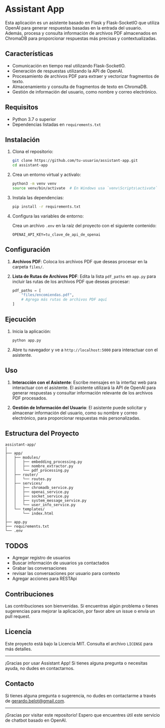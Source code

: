 # Assistant App

Esta aplicación es un asistente basado en Flask y Flask-SocketIO que utiliza OpenAI para generar respuestas basadas en la entrada del usuario. Además, procesa y consulta información de archivos PDF almacenados en ChromaDB para proporcionar respuestas más precisas y contextualizadas.

## Características

- Comunicación en tiempo real utilizando Flask-SocketIO.
- Generación de respuestas utilizando la API de OpenAI.
- Procesamiento de archivos PDF para extraer y vectorizar fragmentos de texto.
- Almacenamiento y consulta de fragmentos de texto en ChromaDB.
- Gestión de información del usuario, como nombre y correo electrónico.

## Requisitos

- Python 3.7 o superior
- Dependencias listadas en `requirements.txt`

## Instalación

1. Clona el repositorio:

   ```bash
   git clone https://github.com/tu-usuario/assistant-app.git
   cd assistant-app
   ```

2. Crea un entorno virtual y actívalo:

   ```bash
   python3 -m venv venv
   source venv/bin/activate  # En Windows usa `venv\Scripts\activate`
   ```

3. Instala las dependencias:

   ```bash
   pip install -r requirements.txt
   ```

4. Configura las variables de entorno:

   Crea un archivo `.env` en la raíz del proyecto con el siguiente contenido:

   ```env
   OPENAI_API_KEY=tu_clave_de_api_de_openai
   ```

## Configuración

1. **Archivos PDF**: Coloca los archivos PDF que deseas procesar en la carpeta `files/`.

2. **Lista de Rutas de Archivos PDF**: Edita la lista `pdf_paths` en `app.py` para incluir las rutas de los archivos PDF que deseas procesar:

   ```python
   pdf_paths = [
       "files/encomiendas.pdf",
       # Agrega más rutas de archivos PDF aquí
   ]
   ```

## Ejecución

1. Inicia la aplicación:

   ```bash
   python app.py
   ```

2. Abre tu navegador y ve a `http://localhost:5000` para interactuar con el asistente.

## Uso

1. **Interacción con el Asistente**: Escribe mensajes en la interfaz web para interactuar con el asistente. El asistente utilizará la API de OpenAI para generar respuestas y consultar información relevante de los archivos PDF procesados.

2. **Gestión de Información del Usuario**: El asistente puede solicitar y almacenar información del usuario, como su nombre y correo electrónico, para proporcionar respuestas más personalizadas.

## Estructura del Proyecto

```
assistant-app/
│
├── app/
│   ├── modules/
│   │   ├── embedding_processing.py
│   │   ├── nombre_extractor.py
│   │   └── pdf_processing.py
│   ├── router/
│   │   └── routes.py
│   ├── services/
│   │   ├── chromadb_service.py
│   │   ├── openai_service.py
│   │   ├── socket_service.py
│   │   ├── system_message_service.py
│   │   └── user_info_service.py
│   └── templates/
│       └── index.html
│
├── app.py
├── requirements.txt
└── .env
```

## TODOS
- Agregar registro de usuarios
- Buscar información de usuarios ya contactados
- Grabar las conversaciones
- revisar las conversaciones por usuario para contexto
- Agregar acciones para RESTApi

## Contribuciones

Las contribuciones son bienvenidas. Si encuentras algún problema o tienes sugerencias para mejorar la aplicación, por favor abre un issue o envía un pull request.

## Licencia

Este proyecto está bajo la Licencia MIT. Consulta el archivo `LICENSE` para más detalles.

---

¡Gracias por usar Assistant App! Si tienes alguna pregunta o necesitas ayuda, no dudes en contactarnos.

## Contacto

Si tienes alguna pregunta o sugerencia, no dudes en contactarme a través de [gerardo.belot@gmail.com](mailto:gerardo.belot@gmail.com).

---

¡Gracias por visitar este repositorio! Espero que encuentres útil este servicio de chatbot basado en OpenAI.